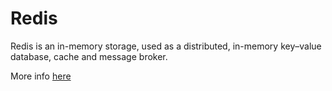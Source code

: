 # Redis

Redis is an in-memory storage, used as a distributed, in-memory key–value database, cache and message broker.

More info [here](https://redis.io/)
